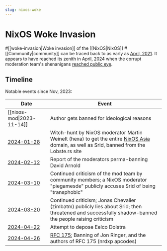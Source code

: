 ```yaml
---
slug: nixos-woke
---
```


# NixOS Woke Invasion

#[[woke-invasion|Woke invasion]] of the [[NixOS|NixOS]] #[[Community|community]] can be traced back to as early as [April, 2021](https://github.com/NixOS/nixpkgs/pull/120729#discussion_r621607169). It appears to have reached its zenith in April, 2024 when the corrupt moderation team's shenanigans [reached public eye](https://news.ycombinator.com/item?id=40166912).

## Timeline

Notable events since Nov, 2023:

| Date                                                                | Event                                                                                                                                                              |
| ------------------------------------------------------------------- | ------------------------------------------------------------------------------------------------------------------------------------------------------------------ |
| [[nixos-mod\|2023-11-14]]                                           | Author gets banned for ideological reasons                                                                                                                         |
| [2024-01-28](https://twitter.com/sridca/status/1751586790425895377) | Witch-hunt by NixOS moderator Martin Weinelt (hexa) to get the entire [NixOS Asia](https://nixos.asia/en/) domain, as well as Srid, banned from the Lobste.rs site |
| [2024-02-12](https://twitter.com/sridca/status/1757055395183374667) | Report of the moderators perma-banning David Arnold                                                                                                                |
| [2024-03-10](https://twitter.com/sridca/status/1766944228129575327) | Continued criticism of the mod team by community members; a NixOS moderator "piegamesde" publicly accuses Srid of being "transphobic"                              |
| [2024-03-20](https://twitter.com/sridca/status/1771523366983196975) | Continued criticism; Jonas Chevalier (zimbatm) publicly lies about Srid; then threatened and successfully shadow-banned the people raising criticism               |
| [2024-04-22](https://twitter.com/sridca/status/1782200842571198962) | Attempt to depose Eelco Dolstra                                                                                                                                    |
| [2024-04-26](https://news.ycombinator.com/item?id=40204985)         | [RFC 175](https://github.com/NixOS/rfcs/pull/175); Banning of Jon Ringer, and the authors of RFC 175 (nrdxp apcodes)                                               |

